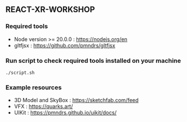 ## REACT-XR-WORKSHOP

### Required tools
- Node version >= 20.0.0 : https://nodejs.org/en
- gltfjsx : https://github.com/pmndrs/gltfjsx

### Run script to check required tools installed on your machine
```
./script.sh
```

### Example resources
- 3D Model and SkyBox : https://sketchfab.com/feed
- VFX : https://quarks.art/
- UIKit : https://pmndrs.github.io/uikit/docs/